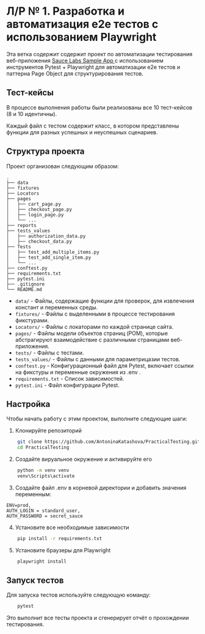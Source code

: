 # Л/Р № 1. Разработка и автоматизация e2e тестов с использованием Playwright

Эта ветка содержит содержит проект по автоматизации тестирования веб-приложения [Sauce Labs Sample App ](https://www.saucedemo.com/) с использованием инструментов Pytest + Playwright для автоматизации e2e тестов и паттерна Page Object для структурирования тестов. 

## Тест-кейсы
В процессе выполнения работы были реализованы все 10 тест-кейсов (8 и 10 идентичны). 

Каждый файл с тестом содержит класс, в котором представлены функции для разных успешных и неуспешных сценариев.

## Структура проекта

Проект организован следующим образом:
```
.
├── data
├── fixtures
├── Locators
├── pages
│   ├── cart_page.py
│   ├── checkout_page.py
│   ├── login_page.py
│   └── ...
├── reports
├── tests_values
│   ├── authorization_data.py
│   ├── checkout_data.py
├── Tests
│   ├── test_add_multiple_items.py
│   ├── test_add_single_item.py
│   └── ...
├── conftest.py
├── requirements.txt
├── pytest.ini
├── .gitignore
└── README.md
```
- `data/` - Файлы, содержащие функции для проверок, для извлечения констант и переменных среды.
- `fixtures/` - Файлы с выделенными в процессе тестирования фикстурами. 
- `Locators/` - Файлы с локаторами по каждой странице сайта.
- `pages/` - Файлы модели объектов страниц (POM), которые абстрагируют взаимодействие с различными страницами веб-приложения.
- `tests/` - Файлы с тестами.
- `tests_values/` - Файлы с данными для параметрицазии тестов.
- `conftest.py` - Конфигурационный файл для Pytest, включает ссылки на фикстуры и переменные окружения из .env .
- `requirements.txt` - Список зависимостей.
- `pytest.ini` - Файл конфигурации Pytest.

## Настройка
Чтобы начать работу с этим проектом, выполните следующие шаги:

1. Клонируйте репозиторий
```bash
    git clone https://github.com/AntoninaKatashova/PracticalTesting.git
    cd PracticalTesting
```
2. Создайте вируальное окружение и активируйте его
```bash
    python -m venv venv
    venv\Scripts\activate
```
3. Создайте файл .env в корневой директории и добавить значения переменным: 
```
ENV=prod, 
AUTH_LOGIN = standard_user, 
AUTH_PASSWORD = secret_sauce
```
4. Установите все необходимые зависимости
```bash
    pip install -r requirements.txt
```
5. Установите браузеры для Playwright
```bash
    playwright install
```

## Запуск тестов
Для запуска тестов используйте следующую команду:
```bash
    pytest
```
Это выполнит все тесты проекта и сгенерирует отчёт о прохождении тестирования.